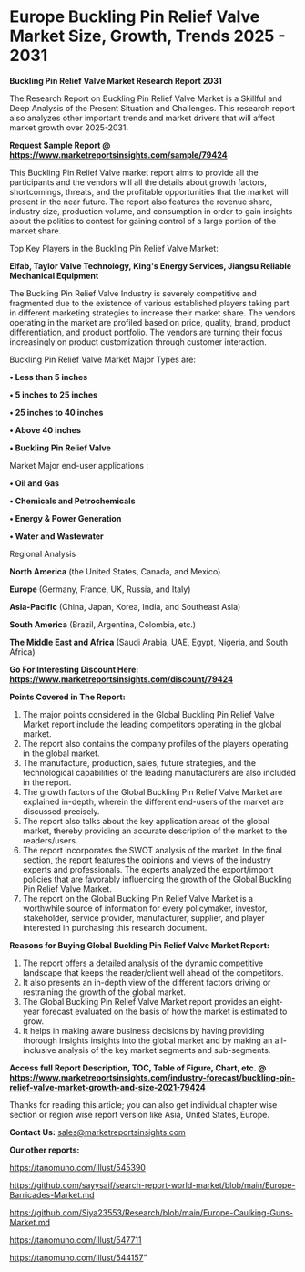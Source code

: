 # Europe Buckling Pin Relief Valve Market Size, Growth, Trends 2025 - 2031

<strong>Buckling Pin Relief Valve Market Research Report 2031</strong>

The Research Report on Buckling Pin Relief Valve Market is a Skillful and Deep Analysis of the Present Situation and Challenges. This research report also analyzes other important trends and market drivers that will affect market growth over 2025-2031.

<strong>Request Sample Report @ <a href=https://www.marketreportsinsights.com/sample/79424>https://www.marketreportsinsights.com/sample/79424</a></strong>

This Buckling Pin Relief Valve market report aims to provide all the participants and the vendors will all the details about growth factors, shortcomings, threats, and the profitable opportunities that the market will present in the near future. The report also features the revenue share, industry size, production volume, and consumption in order to gain insights about the politics to contest for gaining control of a large portion of the market share.

Top Key Players in the Buckling Pin Relief Valve Market:

<strong>Elfab, Taylor Valve Technology, King's Energy Services, Jiangsu Reliable Mechanical Equipment</strong>

The Buckling Pin Relief Valve Industry is severely competitive and fragmented due to the existence of various established players taking part in different marketing strategies to increase their market share. The vendors operating in the market are profiled based on price, quality, brand, product differentiation, and product portfolio. The vendors are turning their focus increasingly on product customization through customer interaction.

Buckling Pin Relief Valve Market Major Types are:

<strong>• Less than 5 inches

• 5 inches to 25 inches

• 25 inches to 40 inches

• Above 40 inches

• Buckling Pin Relief Valve</strong>

Market Major end-user applications :

<strong>• Oil and Gas

• Chemicals and Petrochemicals

• Energy & Power Generation

• Water and Wastewater</strong>

Regional Analysis

</u><strong><b>North America</b></strong> (the United States, Canada, and Mexico)

<strong><b>Europe </b></strong>(Germany, France, UK, Russia, and Italy)

<strong><b>Asia-Pacific</b></strong> (China, Japan, Korea, India, and Southeast Asia)

<strong><b>South America</b></strong> (Brazil, Argentina, Colombia, etc.)

<strong><b>The Middle East and Africa</b></strong> (Saudi Arabia, UAE, Egypt, Nigeria, and South Africa)

<strong>Go For Interesting Discount Here: <a href=https://www.marketreportsinsights.com/discount/79424>https://www.marketreportsinsights.com/discount/79424</a></strong>

<strong>Points Covered in The Report:</strong>
<ol>
  <li>The major points considered in the Global Buckling Pin Relief Valve Market report include the leading competitors operating in the global market.</li>
  <li>The report also contains the company profiles of the players operating in the global market.</li>
  <li>The manufacture, production, sales, future strategies, and the technological capabilities of the leading manufacturers are also included in the report.</li>
  <li>The growth factors of the Global Buckling Pin Relief Valve Market are explained in-depth, wherein the different end-users of the market are discussed precisely.</li>
  <li>The report also talks about the key application areas of the global market, thereby providing an accurate description of the market to the readers/users.</li>
  <li>The report incorporates the SWOT analysis of the market. In the final section, the report features the opinions and views of the industry experts and professionals. The experts analyzed the export/import policies that are favorably influencing the growth of the Global Buckling Pin Relief Valve Market.</li>
  <li>The report on the Global Buckling Pin Relief Valve Market is a worthwhile source of information for every policymaker, investor, stakeholder, service provider, manufacturer, supplier, and player interested in purchasing this research document.</li>
</ol>
<strong>Reasons for Buying Global Buckling Pin Relief Valve Market Report:</strong>

<ol>
  <li>The report offers a detailed analysis of the dynamic competitive landscape that keeps the reader/client well ahead of the competitors.</li>
  <li>It also presents an in-depth view of the different factors driving or restraining the growth of the global market.</li>
  <li>The Global Buckling Pin Relief Valve Market report provides an eight-year forecast evaluated on the basis of how the market is estimated to grow.</li>
  <li>It helps in making aware business decisions by having providing thorough insights insights into the global market and by making an all-inclusive analysis of the key market segments and sub-segments.</li>
</ol>
<strong>Access full Report Description, TOC, Table of Figure, Chart, etc. @ <a href=https://www.marketreportsinsights.com/industry-forecast/buckling-pin-relief-valve-market-growth-and-size-2021-79424>https://www.marketreportsinsights.com/industry-forecast/buckling-pin-relief-valve-market-growth-and-size-2021-79424</a></strong>


Thanks for reading this article; you can also get individual chapter wise section or region wise report version like Asia, United States, Europe.

<strong>Contact Us:</strong>
sales@marketreportsinsights.com

<strong>Our other reports:</strong>

<a href=https://tanomuno.com/illust/545390>https://tanomuno.com/illust/545390</a>

<a href=https://github.com/sayysaif/search-report-world-market/blob/main/Europe-Barricades-Market.md>https://github.com/sayysaif/search-report-world-market/blob/main/Europe-Barricades-Market.md</a>

<a href=https://github.com/Siya23553/Research/blob/main/Europe-Caulking-Guns-Market.md>https://github.com/Siya23553/Research/blob/main/Europe-Caulking-Guns-Market.md</a>

<a href=https://tanomuno.com/illust/547711>https://tanomuno.com/illust/547711</a>

<a href=https://tanomuno.com/illust/544157>https://tanomuno.com/illust/544157</a>"
